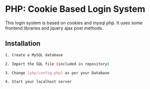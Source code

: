 # PHP: Cookie Based Login System

This login system is based on cookies and mysql php. It uses some frontend libraries and jquery ajax post methods.

## Installation

```bash
1. Create a MySQL database

2. Import the SQL file (included in repository)

3. Change [php/config.php] as per your Database

4. Start your localhost server
```


 
